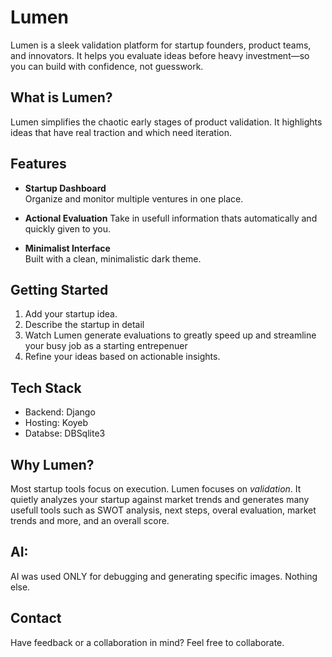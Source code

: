# Lumen

Lumen is a sleek validation platform for startup founders, product teams, and innovators. It helps you evaluate ideas before heavy investment—so you can build with confidence, not guesswork.

##  What is Lumen?

Lumen simplifies the chaotic early stages of product validation. It highlights ideas that have real traction and which need iteration.

##  Features

- **Startup Dashboard**  
  Organize and monitor multiple ventures in one place.

- **Actional Evaluation**
  Take in usefull information thats automatically and quickly given to you.

- **Minimalist Interface**  
  Built with a clean, minimalistic dark theme.

##  Getting Started

1. Add your startup idea.
2. Describe the startup in detail
3. Watch Lumen generate evaluations to greatly speed up and streamline your busy job as a starting entrepenuer
4. Refine your ideas based on actionable insights.

##  Tech Stack

- Backend: Django  
- Hosting: Koyeb  
- Databse: DBSqlite3
  
##  Why Lumen?

Most startup tools focus on execution. Lumen focuses on *validation*. It quietly analyzes your startup against market trends and generates many usefull tools such as SWOT
analysis, next steps, overal evaluation, market trends and more, and an overall score.

## AI:

AI was used ONLY for debugging and generating specific images. Nothing else.

##  Contact

Have feedback or a collaboration in mind? Feel free to collaborate.
